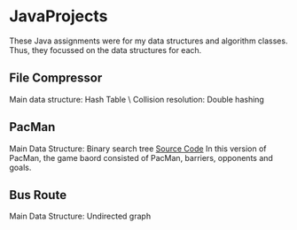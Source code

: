 # JavaProjects

These Java assignments were for my data structures and algorithm classes. Thus, they focussed on the data structures for each.

## File Compressor 
Main data structure: Hash Table \\
Collision resolution: Double hashing

## PacMan 
Main Data Structure: Binary search tree
[Source Code](http://github.com/joshming/JavaProjects/main/tree/PacMan)
In this version of PacMan, the game baord consisted of PacMan, barriers, opponents and goals. 

## Bus Route
Main Data Structure: Undirected graph 
